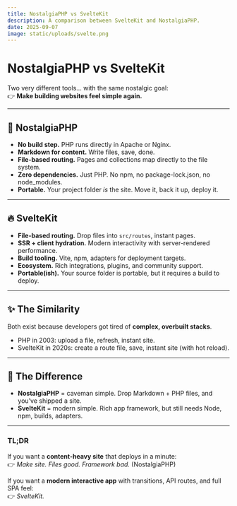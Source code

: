 ```yaml
---
title: NostalgiaPHP vs SvelteKit
description: A comparison between SvelteKit and NostalgiaPHP.
date: 2025-09-07
image: static/uploads/svelte.png
---
```


# NostalgiaPHP vs SvelteKit

Two very different tools… with the same nostalgic goal:  
👉 **Make building websites feel simple again.**

---

## 🐘 NostalgiaPHP
- **No build step.** PHP runs directly in Apache or Nginx.  
- **Markdown for content.** Write files, save, done.  
- **File-based routing.** Pages and collections map directly to the file system.  
- **Zero dependencies.** Just PHP. No npm, no package-lock.json, no node_modules.  
- **Portable.** Your project folder *is* the site. Move it, back it up, deploy it.  

---

## 🔥 SvelteKit
- **File-based routing.** Drop files into `src/routes`, instant pages.  
- **SSR + client hydration.** Modern interactivity with server-rendered performance.  
- **Build tooling.** Vite, npm, adapters for deployment targets.  
- **Ecosystem.** Rich integrations, plugins, and community support.  
- **Portable(ish).** Your source folder is portable, but it requires a build to deploy.  

---

## ✨ The Similarity
Both exist because developers got tired of **complex, overbuilt stacks**.  
- PHP in 2003: upload a file, refresh, instant site.  
- SvelteKit in 2020s: create a route file, save, instant site (with hot reload).  

---

## 🚀 The Difference
- **NostalgiaPHP** = caveman simple. Drop Markdown + PHP files, and you’ve shipped a site.  
- **SvelteKit** = modern simple. Rich app framework, but still needs Node, npm, builds, adapters.  

---

### TL;DR
If you want a **content-heavy site** that deploys in a minute:  
👉 *Make site. Files good. Framework bad.* (NostalgiaPHP)  

If you want a **modern interactive app** with transitions, API routes, and full SPA feel:  
👉 *SvelteKit.*  